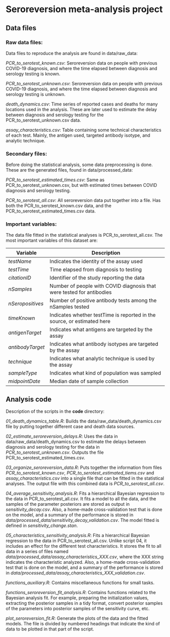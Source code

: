 # Seroreversion meta-analysis project

## Data files

### Raw data files:

Data files to reproduce the analysis are found in data/raw_data:

*PCR_to_serotest_known.csv*: Seroreversion data on people with
previous COVID-19 diagnosis, and where the time elapsed between
diagnosis and serology testing is known.

*PCR_to_serotest_unknown.csv*: Seroreversion data on people with
previous COVID-19 diagnosis, and where the time elapsed between
diagnosis and serology testing is unknown.

*death_dynamics.csv*: Time series of reported cases and deaths
for many locations used in the analysis. These are later used to
estimate the delay between diagnosis and serology testing
for the PCR_to_serotest_unknown.csv data.

*assay_characteristics.csv*: Table containing some technical
characteristics of each test. Mainly, the antigen used,
targeted antibody isotype, and analytic technique.

### Secondary files:

Before doing the statistical analysis, some data preprocessing
is done. These are the generated files, found in data/processed_data:

*PCR_to_serotest_estimated_times.csv*: Same as PCR_to_serotest_unknown.csv,
but with estimated times between COVID diagnosis and serology testing.

*PCR_to_serotest_all.csv*: All seroreversion data put together into
a file. Has both the PCR_to_serotest_known.csv data, and
the PCR_to_serotest_estimated_times.csv data.


### Important variables:

The data file fitted in the statistical analyses is PCR_to_serotest_all.csv.
The most important variables of this dataset are:

| Variable | Description |
| -------- | ----------- |
| *testName* | Indicates the identity of the assay used |
| *testTime* | Time elapsed from diagnosis to testing |
| *citationID* | Identifier of the study reporting the data |
| *nSamples* | Number of people with COVID diagnosis that were tested for antibodies |
| *nSeropositives* | Number of positive antibody tests among the nSamples tested |
| *timeKnown* | Indicates whether testTime is reported in the source, or estimated here |
| *antigenTarget* | Indicates what antigens are targeted by the assay |
| *antibodyTarget* | Indicates what antibody isotypes are targeted by the assay |
| *technique* | Indicates what analytic technique is used by the assay |
| *sampleType* | Indicates what kind of population was sampled |
| *midpointDate* | Median date of sample collection |



##  Analysis code

Description of the scripts in the **code** directory:

*01_death_dynamics_table.R*: Builds the data/raw_data/death_dynamics.csv file
by putting together different case and death data sources.

*02_estimate_seroreversion_delays.R*: Uses the data in data/raw_data/death_dynamics.csv 
to estimate the delays between diagnosis and serology testing for the data
in *PCR_to_serotest_unknown.csv*. Outputs the file PCR_to_serotest_estimated_times.csv.

*03_organize_seroreversion_data.R*: Puts together the information from files
*PCR_to_serotest_known.csv*, *PCR_to_serotest_estimated_tiems.csv* and
*assay_characteristics.csv* into a single file that can be fitted in
the statistical analyses. The output file with this combined data is 
*PCR_to_serotest_all.csv*.

*04_average_sensitivity_analysis.R*: Fits a hierarchical Bayesian regression
to the data in PCR_to_serotest_all.csv. It fits a model to all the data,
and the samples of the parameter posteriors are stored as output in
*sensitivity_decay.csv*. Also, a home-made cross-validation
test that is done on the model, and a summary of the performance is
stored in *data/processed_data/sensitivity_decay_validation.csv*. The model fitted is
defined in *sensitivity_change.stan*.

*05_characteristics_sensitivity_analysis.R*: Fits a hierarchical Bayesian regression
to the data in PCR_to_serotest_all.csv. Unlike script 04, it includes
an effect for the different test characteristics. It stores the fit to all
data in a series of files named
*data/processed_data/assay_characteristics_XXX.csv*, where the XXX string
indicates the characteristic analyzed. 
Also, a home-made cross-validation
test that is done on the model, and a summary of the performance is
stored in *data/processed_data/assay_characteristics_XXX_validation.csv*.

*functions_auxiliary.R*: Contains miscellaneous functions for small tasks.

*functions_seroreversion_fit_analysis.R*: Contains functions related to
the Bayesian analysis fit. For example, preparing the initialization
values, extracting the posterior samples in a tidy format,
convert posterior samples of the parameters into posterior samples
of the sensitivity curve, etc.

*plot_seroreversion_fit.R*: Generate the plots of the data and the fitted
models. The file is divided by numbered headings that indicate the kind
of data to be plotted in that part of the script.


